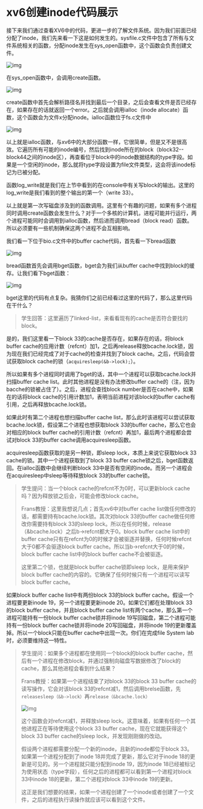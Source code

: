 # xv6创建inode代码展示

接下来我们通过查看XV6中的代码，更进一步的了解文件系统。因为我们前面已经分配了inode，我们先来看一下这是如何发生的。sysfile.c文件中包含了所有与文件系统相关的函数，分配inode发生在sys_open函数中，这个函数会负责创建文件。

![img](.assets/image%20(494).png)

在sys_open函数中，会调用create函数。

![img](.assets/image%20(565).png)

create函数中首先会解析路径名并找到最后一个目录，之后会查看文件是否已经存在，如果存在的话就返回一个error。之后就会调用ialloc（inode allocate）函数，这个函数会为文件x分配inode。ialloc函数位于fs.c文件中

![img](.assets/image%20(553).png)

以上就是ialloc函数，与xv6中的大部分函数一样，它很简单，但是又不是很高效。它遍历所有可能的inode编号，然后找到inode所在的block（block32--block44之间的inode区），再查看位于block中的inode数据结构的type字段。如果是一个空闲的inode，那么就将type字段设置为file文件类型，这会将该inode标记为已被分配。

函数log_write就是我们在上节中看到的在console中有关写block的输出。这里的log_write是我们看到的整个输出的第一个（write 33）。

以上就是第一次写磁盘涉及到的函数调用。这里有个有趣的问题，如果有多个进程同时调用create函数会发生什么？对于一个多核的计算机，进程可能并行运行，两个进程可能同时会调用到ialloc函数，然后进而调用bread（block read）函数。所以必须要有一些机制确保这两个进程不会互相影响。

我们看一下位于bio.c文件中的buffer cache代码，首先看一下bread函数

![img](.assets/image%20(433).png)

bread函数首先会调用bget函数，bget会为我们从buffer cache中找到block的缓存。让我们看下bget函数：

![img](.assets/image%20(592).png)

bget这里的代码有点复杂。我猜你们之前已经看过这里的代码了，那么这里代码在干什么？

>学生回答：这里遍历了linked-list，来看看现有的cache是否符合要找的block。

是的，我们这里看一下block 33的cache是否存在，如果存在的话，将block buffer cache的应用计数（refcnt）加1，之后再release释放bcache.lock锁，因为现在我们已经完成了对于cache的检查并找到了block cache。之后，代码会尝试获取block cache的锁（`acquiresleep(&b->lock);`）。

所以如果有多个进程同时调用了bget的话，其中一个进程可以获取bcache.lock并扫描buffer cache list。此时其他进程是没有办法修改buffer cache的（注，因为bacche的锁被占住了）。之后，进程会查找block number是否在cache中，如果在的话将block cache的引用计数加1，表明当前进程对该block的buffer cache有引用，之后再释放bcache.lock锁。

如果此时有第二个进程也想扫描buffer cache list，那么此时该进程可以尝试获取bcache.lock锁，假设第二个进程也想获取block 33的buffer cache，那么它也会对相应的block buffer cache的引用计数（refcnt）再加1，最后两个进程都会尝试对block 33的buffer cache调用acquiresleep函数。

acquiresleep函数获取的是另一种锁，即sleep lock，本质上来说它获取block 33 cache的锁。其中一个进程获取到了block 33 buffer cache锁之后，bget函数返回。在ialloc函数中会继续判断block 33中是否有空闲的inode。而另一个进程会在acquiresleep中sleep等待释放block 33的buffer cache锁。

>学生提问：当一个block cache的refcnt不为0时，可以更新block cache吗？因为释放锁之后会，可能会修改block cache。
>
>Frans教授：这里我想说几点；首先xv6中对buffer cache list做任何修改的话，都需要持有bcache.lock锁。其次对block 33的buffer cache做任何修改你需要持有block 33的sleep lock。所以在任何时候，release（&bcache.lock）之后b->refcnt都大于0。block buffer cache list中的buffer cache只有在refcnt为0的时候才会被驱逐并替换，任何时候refcnt大于0都不会驱逐block buffer cache。所以当b->refcnt大于0的时候，block buffer cache list中的block buffer cache不会被驱逐。
>
>这里第二个锁，也就是block buffer cache锁即sleep lock，是用来保护block buffer cache的内容的。它确保了任何时候只有一个进程可以读写block buffer cache。

如果block buffer cache list中有两份block 33的block buffer cache。假设一个进程要更新inode 19，另一个进程要更新inode 20。如果它们都在处理block 33的block buffer cache，并且block buffer cache list有两个cache，那么第一个进程可能持有一份block buffer cache锁并将inode 19写回磁盘，第二个进程可能持有一份block buffer cache锁并将inode 20写回磁盘，并将inode 19的更新覆盖掉。所以一个block只能在buffer cache中出现一次。你们在完成file System lab时，必须要维持这一特性。

>学生提问：如果多个进程都在使用同一个block的block buffer cache，然后有一个进程在修改block，并通过强制向磁盘写数据修改了block的cache，那么其他进程会看到什么结果？
>
>Frans教授：如果第一个进程结束了对block 33的block 33 buffer cache的读写操作，它会对该block 33的refcnt减1，然后调用brelse函数，先`releasesleep（&b->lock）`再`release（&bcache.lock）`
>
>![img](.assets/image%20(607).png)
>
>这个函数会对refcnt减1，并释放sleep lock。这意味着，如果有任何一个其他进程正在等待使用这个block 33 buffer cache，现在它就能获得这个block 33 buffer cache的sleep lock，并发现刚刚做的改动。
>
>假设两个进程都需要分配一个新的inode，且新的inode都位于block 33。如果第一个进程分配到了inode 18并完成了更新，那么它对于inode 18的更新是可见的。另一个进程就只能分配到inode 19，因为inode 18已经被标记为使用状态（type字段），任何之后的进程都可以看到第一个进程对block 33中inode 18的更新，第二个进程对block 33中inode 19的更新。
>
>这正是我们想要的结果，如果一个进程创建了一个inode或者创建了一个文件，之后的进程执行读操作就应该可以看到这个文件。

